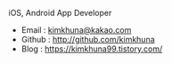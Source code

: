 
iOS, Android App Developer


- Email : kimkhuna@kakao.com
- Github : http://github.com/kimkhuna
- Blog : https://kimkhuna99.tistory.com/
